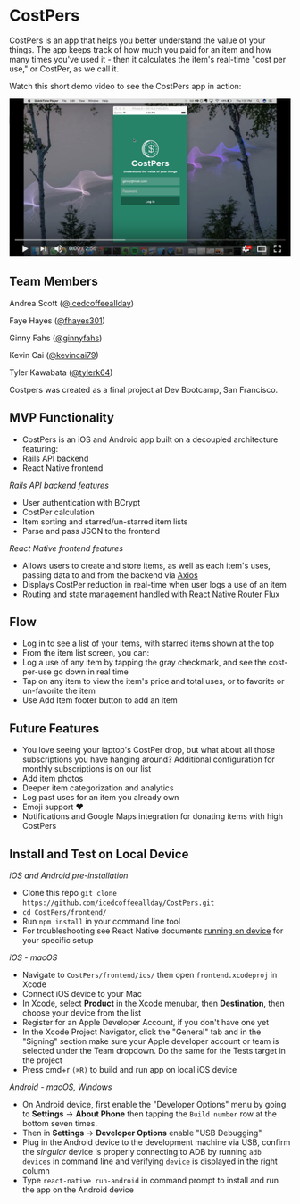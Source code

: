 # CostPers
CostPers is an app that helps you better understand the value of your things. The app keeps track of how much you paid for an item and how many times you've used it - then it calculates the item's real-time "cost per use," or CostPer, as we call it.

Watch this short demo video to see the CostPers app in action:

[![alt text](https://raw.githubusercontent.com/icedcoffeeallday/CostPers/master/CostPers_on_YouTube.png)](https://www.youtube.com/watch?v=fcuIzBc5JEg&feature=youtu.be)


## Team Members
Andrea Scott ([@icedcoffeeallday](http://github.com/icedcoffeeallday))

Faye Hayes ([@fhayes301](http://github.com/fhayes301))

Ginny Fahs ([@ginnyfahs](http://github.com/ginnyfahs))

Kevin Cai ([@kevincai79](http://github.com/kevincai79))

Tyler Kawabata ([@tylerk64](http://github.com/tylerk64))

Costpers was created as a final project at Dev Bootcamp, San Francisco.

## MVP Functionality

* CostPers is an iOS and Android app built on a decoupled architecture featuring:
 * Rails API backend
 * React Native frontend

*Rails API backend features*
* User authentication with BCrypt
* CostPer calculation
* Item sorting and starred/un-starred item lists
* Parse and pass JSON to the frontend

*React Native frontend features*
* Allows users to create and store items, as well as each item's uses, passing data to and from the backend via [Axios](https://github.com/mzabriskie/axios)
* Displays CostPer reduction in real-time when user logs a use of an item
* Routing and state management handled with [React Native Router Flux](https://github.com/aksonov/react-native-router-flux)

## Flow
* Log in to see a list of your items, with starred items shown at the top
* From the item list screen, you can:
 * Log a use of any item by tapping the gray checkmark, and see the cost-per-use go down in real time
 * Tap on any item to view the item's price and total uses, or to favorite or un-favorite the item
 * Use Add Item footer button to add an item

## Future Features
* You love seeing your laptop's CostPer drop, but what about all those subscriptions you have hanging around? Additional configuration for monthly subscriptions is on our list
* Add item photos
* Deeper item categorization and analytics
* Log past uses for an item you already own
* Emoji support :heart:
* Notifications and Google Maps integration for donating items with high CostPers

## Install and Test on Local Device
*iOS and Android pre-installation*
* Clone this repo `git clone https://github.com/icedcoffeeallday/CostPers.git`
* `cd CostPers/frontend/`
* Run `npm install` in your command line tool
* For troubleshooting see React Native documents [running on device](https://facebook.github.io/react-native/docs/running-on-device.html) for your specific setup

*iOS - macOS*
* Navigate to `CostPers/frontend/ios/` then open `frontend.xcodeproj` in Xcode
* Connect iOS device to your Mac
* In Xcode, select __Product__ in the Xcode menubar, then __Destination__, then choose your device from the list
* Register for an Apple Developer Account, if you don't have one yet
* In the Xcode Project Navigator, click the "General" tab and in the "Signing" section make sure your Apple developer account or team is selected under the Team dropdown. Do the same for the Tests target in the project
* Press cmd+r `(⌘R)` to build and run app on local iOS device

*Android - macOS, Windows*
* On Android device, first enable the "Developer Options" menu by going to __Settings__ → __About Phone__ then tapping the `Build number` row at the bottom seven times.
* Then in __Settings__ → __Developer Options__ enable "USB Debugging"
* Plug in the Android device to the development machine via USB, confirm the _singular_ device is properly connecting to ADB by running `adb devices` in command line and verifying `device` is displayed in the right column
* Type `react-native run-android` in command prompt to install and run the app on the Android device
